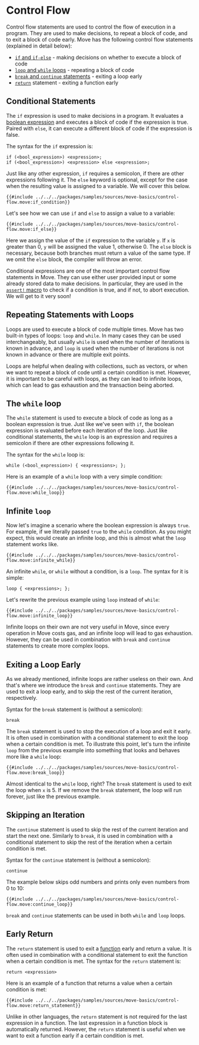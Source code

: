 # Control Flow

<!--

Chapter: Basic Syntax
Goal: Introduce control flow statements.
Notes:
    - if/else is an expression
    - while () {} loop
    - continue and break
    - loop {}
    - infinite loop is possible but will lead to gas exhaustion
    - return keyword
    - if is an expression and as such requires a semicolon (!!!)

Links:
    - reference (control flow)
    - coding conventions (control flow)

 -->

Control flow statements are used to control the flow of execution in a program. They are used to
make decisions, to repeat a block of code, and to exit a block of code early. Move has the following
control flow statements (explained in detail below):

- [`if` and `if-else`](#conditional-statements) - making decisions on whether to execute a block of
  code
- [`loop` and `while` loops](#repeating-statements-with-loops) - repeating a block of code
- [`break` and `continue` statements](#exiting-a-loop-early) - exiting a loop early
- [`return`](#early-return) statement - exiting a function early

## Conditional Statements

The `if` expression is used to make decisions in a program. It evaluates a
[boolean expression](./expression.md#literals) and executes a block of code if the expression is
true. Paired with `else`, it can execute a different block of code if the expression is false.

The syntax for the `if` expression is:

```move
if (<bool_expression>) <expression>;
if (<bool_expression>) <expression> else <expression>;
```

Just like any other expression, `if` requires a semicolon, if there are other expressions following
it. The `else` keyword is optional, except for the case when the resulting value is assigned to a
variable. We will cover this below.

```move
{{#include ../../../packages/samples/sources/move-basics/control-flow.move:if_condition}}
```

Let's see how we can use `if` and `else` to assign a value to a variable:

```move
{{#include ../../../packages/samples/sources/move-basics/control-flow.move:if_else}}
```

Here we assign the value of the `if` expression to the variable `y`. If `x` is greater than 0, `y`
will be assigned the value 1, otherwise 0. The `else` block is necessary, because both branches must
return a value of the same type. If we omit the `else` block, the compiler will throw an error.

<!-- TODO: add an error -->

Conditional expressions are one of the most important control flow statements in Move. They can use
either user provided input or some already stored data to make decisions. In particular, they are
used in the [`assert!` macro](./assert-and-abort.md) to check if a condition is true, and if not, to
abort execution. We will get to it very soon!

## Repeating Statements with Loops

Loops are used to execute a block of code multiple times. Move has two built-in types of loops:
`loop` and `while`. In many cases they can be used interchangeably, but usually `while` is used when
the number of iterations is known in advance, and `loop` is used when the number of iterations is
not known in advance or there are multiple exit points.

Loops are helpful when dealing with collections, such as vectors, or when we want to repeat a block
of code until a certain condition is met. However, it is important to be careful with loops, as they
can lead to infinite loops, which can lead to gas exhaustion and the transaction being aborted.

## The `while` loop

The `while` statement is used to execute a block of code as long as a boolean expression is true.
Just like we've seen with `if`, the boolean expression is evaluated before each iteration of the
loop. Just like conditional statements, the `while` loop is an expression and requires a semicolon
if there are other expressions following it.

The syntax for the `while` loop is:

```move
while (<bool_expression>) { <expressions>; };
```

Here is an example of a `while` loop with a very simple condition:

```move
{{#include ../../../packages/samples/sources/move-basics/control-flow.move:while_loop}}
```

## Infinite `loop`

Now let's imagine a scenario where the boolean expression is always `true`. For example, if we
literally passed `true` to the `while` condition. As you might expect, this would create an infinite
loop, and this is almost what the `loop` statement works like.

```move
{{#include ../../../packages/samples/sources/move-basics/control-flow.move:infinite_while}}
```

An infinite `while`, or `while` without a condition, is a `loop`. The syntax for it is simple:

```move
loop { <expressions>; };
```

Let's rewrite the previous example using `loop` instead of `while`:

```move
{{#include ../../../packages/samples/sources/move-basics/control-flow.move:infinite_loop}}
```

<!-- TODO: that's a weak point lmao -->

Infinite loops on their own are not very useful in Move, since every operation in Move costs gas,
and an infinite loop will lead to gas exhaustion. However, they can be used in combination with
`break` and `continue` statements to create more complex loops.

## Exiting a Loop Early

As we already mentioned, infinite loops are rather useless on their own. And that's where we
introduce the `break` and `continue` statements. They are used to exit a loop early, and to skip the
rest of the current iteration, respectively.

Syntax for the `break` statement is (without a semicolon):

```move
break
```

The `break` statement is used to stop the execution of a loop and exit it early. It is often used in
combination with a conditional statement to exit the loop when a certain condition is met. To
illustrate this point, let's turn the infinite `loop` from the previous example into something that
looks and behaves more like a `while` loop:

```move
{{#include ../../../packages/samples/sources/move-basics/control-flow.move:break_loop}}
```

Almost identical to the `while` loop, right? The `break` statement is used to exit the loop when `x`
is 5. If we remove the `break` statement, the loop will run forever, just like the previous example.

## Skipping an Iteration

The `continue` statement is used to skip the rest of the current iteration and start the next one.
Similarly to `break`, it is used in combination with a conditional statement to skip the rest of the
iteration when a certain condition is met.

Syntax for the `continue` statement is (without a semicolon):

```move
continue
```

The example below skips odd numbers and prints only even numbers from 0 to 10:

```move
{{#include ../../../packages/samples/sources/move-basics/control-flow.move:continue_loop}}
```

`break` and `continue` statements can be used in both `while` and `loop` loops.

## Early Return

The `return` statement is used to exit a [function](./function.md) early and return a value. It is
often used in combination with a conditional statement to exit the function when a certain condition
is met. The syntax for the `return` statement is:

```move
return <expression>
```

Here is an example of a function that returns a value when a certain condition is met:

```move
{{#include ../../../packages/samples/sources/move-basics/control-flow.move:return_statement}}
```

Unlike in other languages, the `return` statement is not required for the last expression in a
function. The last expression in a function block is automatically returned. However, the `return`
statement is useful when we want to exit a function early if a certain condition is met.
